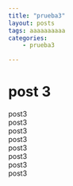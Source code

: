 ```yaml
---
title: "prueba3"
layout: posts
tags: aaaaaaaaaa
categories: 
    - prueba3

---
```


# post 3
post3
<br>
post3
<br>
post3
<br>
post3
<br>
post3
<br>
post3
<br>
post3
<br>
post3